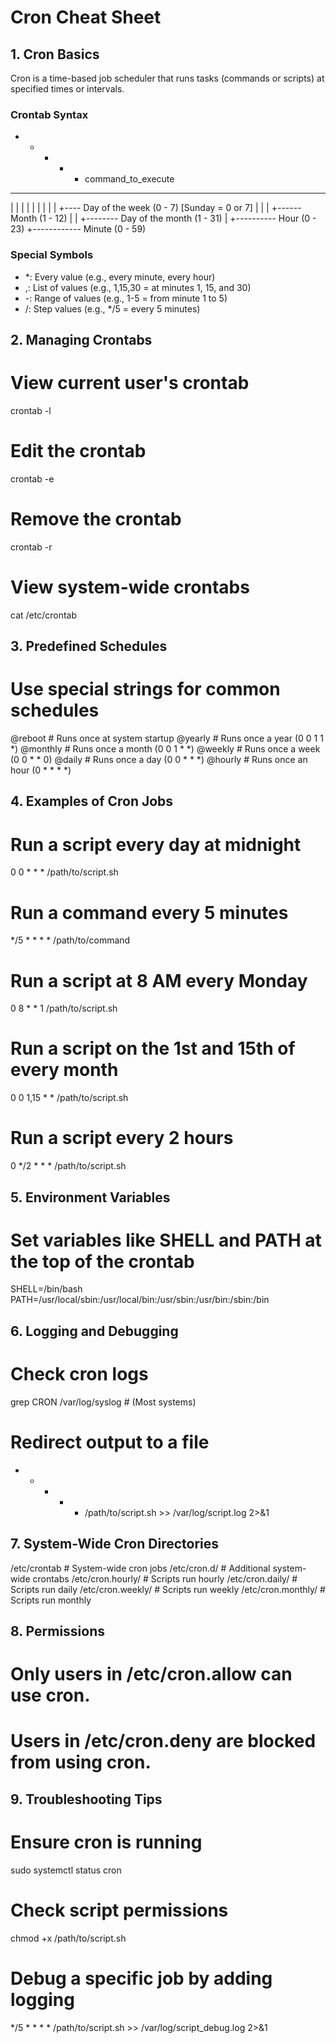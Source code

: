 # Cron Cheat Sheet

## 1. Cron Basics
Cron is a time-based job scheduler that runs tasks (commands or scripts) at specified times or intervals.

### Crontab Syntax
* * * * * command_to_execute
- - - - -
| | | | |
| | | | +---- Day of the week (0 - 7) [Sunday = 0 or 7]
| | | +------ Month (1 - 12)
| | +-------- Day of the month (1 - 31)
| +---------- Hour (0 - 23)
+------------ Minute (0 - 59)

### Special Symbols
- *: Every value (e.g., every minute, every hour)
- ,: List of values (e.g., 1,15,30 = at minutes 1, 15, and 30)
- -: Range of values (e.g., 1-5 = from minute 1 to 5)
- /: Step values (e.g., */5 = every 5 minutes)

## 2. Managing Crontabs
# View current user's crontab
crontab -l

# Edit the crontab
crontab -e

# Remove the crontab
crontab -r

# View system-wide crontabs
cat /etc/crontab

## 3. Predefined Schedules
# Use special strings for common schedules
@reboot          # Runs once at system startup
@yearly          # Runs once a year (0 0 1 1 *)
@monthly         # Runs once a month (0 0 1 * *)
@weekly          # Runs once a week (0 0 * * 0)
@daily           # Runs once a day (0 0 * * *)
@hourly          # Runs once an hour (0 * * * *)

## 4. Examples of Cron Jobs
# Run a script every day at midnight
0 0 * * * /path/to/script.sh

# Run a command every 5 minutes
*/5 * * * * /path/to/command

# Run a script at 8 AM every Monday
0 8 * * 1 /path/to/script.sh

# Run a script on the 1st and 15th of every month
0 0 1,15 * * /path/to/script.sh

# Run a script every 2 hours
0 */2 * * * /path/to/script.sh

## 5. Environment Variables
# Set variables like SHELL and PATH at the top of the crontab
SHELL=/bin/bash
PATH=/usr/local/sbin:/usr/local/bin:/usr/sbin:/usr/bin:/sbin:/bin

## 6. Logging and Debugging
# Check cron logs
grep CRON /var/log/syslog   # (Most systems)

# Redirect output to a file
* * * * * /path/to/script.sh >> /var/log/script.log 2>&1

## 7. System-Wide Cron Directories
/etc/crontab            # System-wide cron jobs
/etc/cron.d/            # Additional system-wide crontabs
/etc/cron.hourly/       # Scripts run hourly
/etc/cron.daily/        # Scripts run daily
/etc/cron.weekly/       # Scripts run weekly
/etc/cron.monthly/      # Scripts run monthly

## 8. Permissions
# Only users in /etc/cron.allow can use cron.
# Users in /etc/cron.deny are blocked from using cron.

## 9. Troubleshooting Tips
# Ensure cron is running
sudo systemctl status cron

# Check script permissions
chmod +x /path/to/script.sh

# Debug a specific job by adding logging
*/5 * * * * /path/to/script.sh >> /var/log/script_debug.log 2>&1

